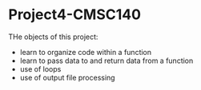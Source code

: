 # Project4-CMSC140

THe objects of this project:
- learn to organize code within a function
- learn to pass data to and return data from a function
- use of loops 
- use of output file processing
